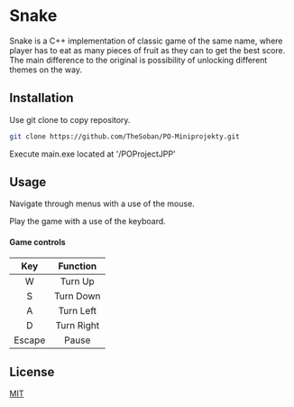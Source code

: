 # Snake

Snake is a C++ implementation of classic game of the same name, where player has to eat as many pieces of fruit as they can to get the best score. The main difference to the original is possibility of unlocking different themes on the way.

## Installation

Use git clone to copy repository.

```bash
git clone https://github.com/TheSoban/PO-Miniprojekty.git
```

Execute main.exe located at '/POProjectJPP'

## Usage

Navigate through menus with a use of the mouse.

Play the game with a use of the keyboard.

#### Game controls
|  Key   |  Function  |
|:------:|:----------:|
|   W    |   Turn Up  |
|   S    |  Turn Down |
|   A    |  Turn Left |
|   D    | Turn Right |
| Escape |    Pause   |

## License
[MIT](https://choosealicense.com/licenses/mit/)